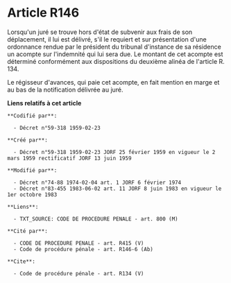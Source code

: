 # Article R146

Lorsqu'un juré se trouve hors d'état de subvenir aux frais de son déplacement, il lui est délivré, s'il le requiert et sur
présentation d'une ordonnance rendue par le président du tribunal d'instance de sa résidence un acompte sur l'indemnité qui
lui sera due. Le montant de cet acompte est déterminé conformément aux dispositions du deuxième alinéa de l'article R. 134. 

Le régisseur d'avances, qui paie cet acompte, en fait mention en marge et au bas de la notification délivrée au juré.

**Liens relatifs à cet article**

	**Codifié par**:

	  - Décret n°59-318 1959-02-23

	**Créé par**:

	  - Décret n°59-318 1959-02-23 JORF 25 février 1959 en vigueur le 2 mars 1959 rectificatif JORF 13 juin 1959

	**Modifié par**:

	  - Décret n°74-88 1974-02-04 art. 1 JORF 6 février 1974
	  - Décret n°83-455 1983-06-02 art. 11 JORF 8 juin 1983 en vigueur le 1er octobre 1983

	**Liens**:

	  - TXT_SOURCE: CODE DE PROCEDURE PENALE - art. 800 (M)

	**Cité par**:

	  - CODE DE PROCEDURE PENALE - art. R415 (V)
	  - Code de procédure pénale - art. R146-6 (Ab)

	**Cite**:

	  - Code de procédure pénale - art. R134 (V)

